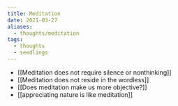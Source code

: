 ```yaml
---
title: Meditation
date: 2021-03-27
aliases:
  - thoughts/meditation
tags:
  - thoughts
  - seedlings
---
```


- [[Meditation does not require silence or nonthinking]]
- [[Meditation does not reside in the wordless]]
- [[Does meditation make us more objective?]]
- [[appreciating nature is like meditation]]

